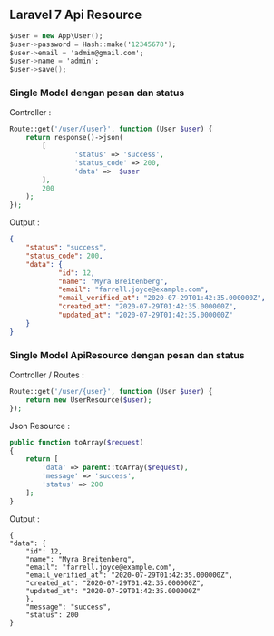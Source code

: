 ## Laravel 7 Api Resource

```a
$user = new App\User();
$user->password = Hash::make('12345678');
$user->email = 'admin@gmail.com';
$user->name = 'admin';
$user->save();
```

### Single Model dengan pesan dan status

Controller : 
```php
Route::get('/user/{user}', function (User $user) {
	return response()->json(
		[
				'status' => 'success',
				'status_code' => 200,
				'data' =>  $user
		],
		200
	);
});
 ```
Output : 
```json
{
	"status": "success",
	"status_code": 200,
	"data": {
			"id": 12,
			"name": "Myra Breitenberg",
			"email": "farrell.joyce@example.com",
			"email_verified_at": "2020-07-29T01:42:35.000000Z",
			"created_at": "2020-07-29T01:42:35.000000Z",
			"updated_at": "2020-07-29T01:42:35.000000Z"
	}
}
```



### Single Model ApiResource dengan pesan dan status

Controller / Routes : 
```php
Route::get('/user/{user}', function (User $user) {
	return new UserResource($user);
});
```

Json Resource :
```php
public function toArray($request)
{
	return [
		'data' => parent::toArray($request),
		'message' => 'success',
		'status' => 200
	];
}
```

Output :
```
{
"data": {
	"id": 12,
	"name": "Myra Breitenberg",
	"email": "farrell.joyce@example.com",
	"email_verified_at": "2020-07-29T01:42:35.000000Z",
	"created_at": "2020-07-29T01:42:35.000000Z",
	"updated_at": "2020-07-29T01:42:35.000000Z"
	},
	"message": "success",
	"status": 200
}
```

